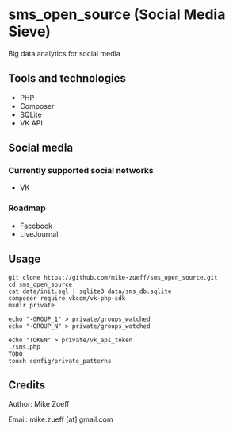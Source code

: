 # sms_open_source (Social Media Sieve)
Big data analytics for social media

## Tools and technologies
- PHP
- Composer
- SQLite
- VK API

## Social media

### Currently supported social networks
- VK

### Roadmap
- Facebook
- LiveJournal

## Usage
```
git clone https://github.com/mike-zueff/sms_open_source.git
cd sms_open_source
cat data/init.sql | sqlite3 data/sms_db.sqlite
composer require vkcom/vk-php-sdk
mkdir private

echo "-GROUP_1" > private/groups_watched
echo "-GROUP_N" > private/groups_watched

echo "TOKEN" > private/vk_api_token
./sms.php
TODO
touch config/private_patterns
```

## Credits
Author: Mike Zueff

Email: mike.zueff [at] gmail.com
